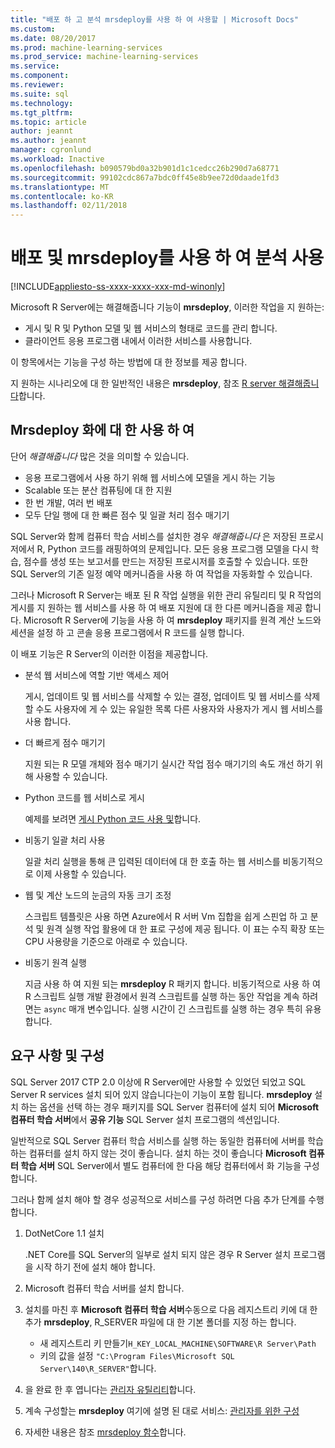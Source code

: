 ```yaml
---
title: "배포 하 고 분석 mrsdeploy를 사용 하 여 사용할 | Microsoft Docs"
ms.custom: 
ms.date: 08/20/2017
ms.prod: machine-learning-services
ms.prod_service: machine-learning-services
ms.service: 
ms.component: 
ms.reviewer: 
ms.suite: sql
ms.technology: 
ms.tgt_pltfrm: 
ms.topic: article
author: jeannt
ms.author: jeannt
manager: cgronlund
ms.workload: Inactive
ms.openlocfilehash: b090579bd0a32b901d1c1cedcc26b290d7a68771
ms.sourcegitcommit: 99102cdc867a7bdc0ff45e8b9ee72d0daade1fd3
ms.translationtype: MT
ms.contentlocale: ko-KR
ms.lasthandoff: 02/11/2018
---
```

# <a name="deploy-and-consume-analytics-using-mrsdeploy"></a>배포 및 mrsdeploy를 사용 하 여 분석 사용
[!INCLUDE[appliesto-ss-xxxx-xxxx-xxx-md-winonly](../includes/appliesto-ss-xxxx-xxxx-xxx-md-winonly.md)]

Microsoft R Server에는 해결해줍니다 기능이 **mrsdeploy**, 이러한 작업을 지 원하는:

+ 게시 및 R 및 Python 모델 및 웹 서비스의 형태로 코드를 관리 합니다.
+ 클라이언트 응용 프로그램 내에서 이러한 서비스를 사용합니다.

이 항목에서는 기능을 구성 하는 방법에 대 한 정보를 제공 합니다.

지 원하는 시나리오에 대 한 일반적인 내용은 **mrsdeploy**, 참조 [R server 해결해줍니다](https://docs.microsoft.com/r-server/what-is-operationalization)합니다.

## <a name="using-mrsdeploy-for-operationalization"></a>Mrsdeploy 화에 대 한 사용 하 여

단어 *해결해줍니다* 많은 것을 의미할 수 있습니다.

+ 응용 프로그램에서 사용 하기 위해 웹 서비스에 모델을 게시 하는 기능
+ Scalable 또는 분산 컴퓨팅에 대 한 지원
+ 한 번 개발, 여러 번 배포
+ 모두 단일 행에 대 한 빠른 점수 및 일괄 처리 점수 매기기

SQL Server와 함께 컴퓨터 학습 서비스를 설치한 경우 *해결해줍니다* 은 저장된 프로시저에서 R, Python 코드를 래핑하여의 문제입니다. 모든 응용 프로그램 모델을 다시 학습, 점수를 생성 또는 보고서를 만드는 저장된 프로시저를 호출할 수 있습니다. 또한 SQL Server의 기존 일정 예약 메커니즘을 사용 하 여 작업을 자동화할 수 있습니다.

그러나 Microsoft R Server는 배포 된 R 작업 실행을 위한 관리 유틸리티 및 R 작업의 게시를 지 원하는 웹 서비스를 사용 하 여 배포 지원에 대 한 다른 메커니즘을 제공 합니다. Microsoft R Server에 기능을 사용 하 여 **mrsdeploy** 패키지를 원격 계산 노드와 세션을 설정 하 고 콘솔 응용 프로그램에서 R 코드를 실행 합니다.

이 배포 기능은 R Server의 이러한 이점을 제공합니다.

+ 분석 웹 서비스에 역할 기반 액세스 제어

    게시, 업데이트 및 웹 서비스를 삭제할 수 있는 결정, 업데이트 및 웹 서비스를 삭제할 수도 사용자에 게 수 있는 유일한 목록 다른 사용자와 사용자가 게시 웹 서비스를 사용 합니다.

+ 더 빠르게 점수 매기기
  
  지원 되는 R 모델 개체와 점수 매기기 실시간 작업 점수 매기기의 속도 개선 하기 위해 사용할 수 있습니다.

+ Python 코드를 웹 서비스로 게시

  예제를 보려면 [게시 Python 코드 사용 및](./python/publish-consume-python-code.md)합니다.

+ 비동기 일괄 처리 사용

  일괄 처리 실행을 통해 큰 입력된 데이터에 대 한 호출 하는 웹 서비스를 비동기적으로 이제 사용할 수 있습니다.

+ 웹 및 계산 노드의 눈금의 자동 크기 조정

  스크립트 템플릿은 사용 하면 Azure에서 R 서버 Vm 집합을 쉽게 스핀업 하 고 분석 및 원격 실행 작업 활용에 대 한 표로 구성에 제공 됩니다. 이 표는 수직 확장 또는 CPU 사용량을 기준으로 아래로 수 있습니다.

+ 비동기 원격 실행

    지금 사용 하 여 지원 되는 **mrsdeploy** R 패키지 합니다. 비동기적으로 사용 하 여 R 스크립트 실행 개발 환경에서 원격 스크립트를 실행 하는 동안 작업을 계속 하려면는 `async` 매개 변수입니다. 실행 시간이 긴 스크립트를 실행 하는 경우 특히 유용 합니다.

## <a name="requirements-and-configuration"></a>요구 사항 및 구성

SQL Server 2017 CTP 2.0 이상에 R Server에만 사용할 수 있었던 되었고 SQL Server R services 설치 되어 있지 않습니다는이 기능이 포함 됩니다. **mrsdeploy** 설치 하는 옵션을 선택 하는 경우 패키지를 SQL Server 컴퓨터에 설치 되어 **Microsoft 컴퓨터 학습 서버**에서 **공유 기능** SQL Server 설치 프로그램의 섹션입니다.

일반적으로 SQL Server 컴퓨터 학습 서비스를 실행 하는 동일한 컴퓨터에 서버를 학습 하는 컴퓨터를 설치 하지 않는 것이 좋습니다. 설치 하는 것이 좋습니다 **Microsoft 컴퓨터 학습 서버** SQL Server에서 별도 컴퓨터에 한 다음 해당 컴퓨터에서 화 기능을 구성 합니다.

그러나 함께 설치 해야 할 경우 성공적으로 서비스를 구성 하려면 다음 추가 단계를 수행 합니다.

1. DotNetCore 1.1 설치

    .NET Core를 SQL Server의 일부로 설치 되지 않은 경우 R Server 설치 프로그램을 시작 하기 전에 설치 해야 합니다.

2. Microsoft 컴퓨터 학습 서버를 설치 합니다.

3. 설치를 마친 후 **Microsoft 컴퓨터 학습 서버**수동으로 다음 레지스트리 키에 대 한 추가 **mrsdeploy**, R_SERVER 파일에 대 한 기본 폴더를 지정 하는 합니다. 

    + 새 레지스트리 키 만들기`H_KEY_LOCAL_MACHINE\SOFTWARE\R Server\Path`
    + 키의 값을 설정 `"C:\Program Files\Microsoft SQL Server\140\R_SERVER"`합니다.

4. 을 완료 한 후 엽니다는 [관리자 유틸리티](https://docs.microsoft.com/r-server/operationalize/configure-use-admin-utility)합니다.

5. 계속 구성할는 **mrsdeploy** 여기에 설명 된 대로 서비스: [관리자를 위한 구성](https://docs.microsoft.com/r-server/operationalize/configure-start-for-administrators)

6. 자세한 내용은 참조 [mrsdeploy 함수](https://docs.microsoft.com/r-server/r-reference/mrsdeploy/mrsdeploy-package)합니다.
